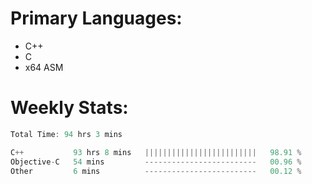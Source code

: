 # Primary Languages:
- C++
- C
- x64 ASM

# Weekly Stats:
<!--START_SECTION:waka-->

```C++
Total Time: 94 hrs 3 mins

C++           93 hrs 8 mins   |||||||||||||||||||||||||   98.91 %
Objective-C   54 mins         -------------------------   00.96 %
Other         6 mins          -------------------------   00.12 %
```

<!--END_SECTION:waka-->


